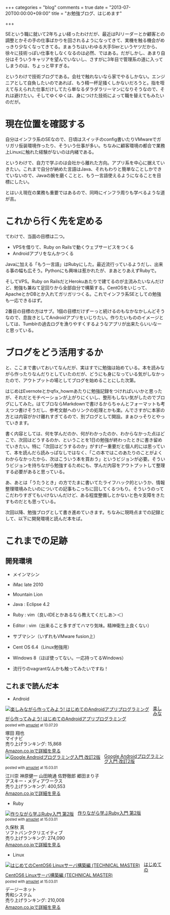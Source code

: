 +++
categories = "blog"
comments = true
date = "2013-07-20T00:00:00+09:00"
title = "お勉強ブログ、はじめます"

+++

SEという職に就いて2年ちょい経ったわけだが、最近はPJリーダーとか顧客との調整とかその手の仕事ばかりを回されるようになってきて、実機を触る機会がめっきり少なくなってきてる。まぁうちはいわゆる大手SIerというヤツだから、徐々に技術っぽい仕事をしなくなるのは必然、ではある。だがしかし、あまり自分はそういうキャリアを望んでいないし、さすがに3年目で管理系の道に入ってしまうのは、ちょっと早すぎる。

というわけで技術ブログである。会社で触れないなら家でやるしかない。エンジニアとして自負したいのであれば、もう精一杯足掻くしかないだろうと。指を咥えて与えられた仕事だけしてたら単なるダラダラリーマンになりそうなので、それは避けたい。そしてゆくゆくは、身につけた技術によって職を替えてもみたいのだが。

# 現在位置を確認する

自分はインフラ系のSEなので、日頃はスイッチのconfig書いたりVMwareでガリガリ仮装環境作ったり、そういう仕事が多い。ちなみに顧客環境の都合で業務上Linuxに触れた経験がないのは内緒である。

というわけで、自力で学ぶのは会社から離れた方向。アプリ系を中心に据えていきたい。これまで自分が納めた言語はJava、それもわりと簡単なことしかできていないので、Javaの腕を磨くことと、もう一言語使えるようになることを目標にしたい。

とはいえ現在の業務も重要ではあるので、同時にインフラ周りも学べるような道が吉。

# これから行く先を定める

てわけで、当面の目標は二つ。


* VPSを借りて、Ruby on Railsで動くウェブサービスをつくる
* Androidアプリをなんかつくる



Javaに加える「もう一言語」はRubyにした。最近流行っているようだし、出来る事の幅も広そう。Pythonにも興味は惹かれたが、まあとりあえずRubyで。

そしてVPS。Ruby on RailsだとHerokuあたりで建てるのが主流みたいなんだけど、勉強も兼ねて足回りから全部自分で構築する。CentOSをいじって、ApacheとかDBとか入れてガリガリつくる。これでインフラ系SEとしての勉強も一応できるはず。

2番目の目標の方はサブ。1個の目標だけずーっと続けるのもなかなかしんどそうなので、息抜きとしてAndroidアプリをいじりたい。作りたいもののイメージとしては、Tumblrの過去ログを漁りやすくするようなアプリが出来たらいいなーと思っている。

# ブログをどう活用するか

と、ここまで書いておいてなんだが、実はすでに勉強は始めている。本を読みながら作ったりなんだりとしていたのだが、どうにも身になっている気がしなかったので、アウトプットの場としてブログを始めることにした次第。

はじめはEvernoteとかqfix_howmあたりに勉強記録をつければいいかと思ったが、それだとモチベーションが上がりにくいし、整形もしない気がしたのでブログにしてみた。はてブロならMarkdownで書けるからちゃんとフォーマットも考えつつ書けそうだし、参考文献へのリンクの処理とかも楽。んでさすがに本家の方とは内容がかけ離れすぎてるので、別ブログとして開設。まぁひっそりとやっていきます。

書く内容としては、何を学んだのか、何がわかったのか、わからなかった点はどこで、次回はどうするのか、ということを1日の勉強が終わったときに書き留めていきたい。特に「次回はどうするのか」がすげー重要だと個人的には思っていて、本を読んだら読みっぱなしではなく、「この本ではこのあたりのことがよくわからなかったから、次はこういう本を買おう」というビジョンが必要。そういうビジョンを持ちながら勉強するためにも、学んだ内容をアウトプットして整理する必要があると思っている。

あ、あとは「うたうとき」の方でたまに書いてたライフハック的というか、情報整理環境みたいのについての記事もこっちに回してくるつもり。そういうのってこだわりすぎてもいけないんだけど、ある程度整備しとかないと色々支障をきたすものだとも思っている。

次回以降、勉強ブログとして書き進めていきます。ちなみに現時点までの記録として、以下に開発環境と読んだ本をば。

# これまでの足跡

## 開発環境


* メインマシン


* iMac late 2010
* Mountain Lion
* Java : Eclipse 4.2
* Ruby : vim（良いIDEとかあるなら教えてくだしあ＞＜）
* Editor : vim（出来ること多すぎてハマり気味。精神衛生上良くない）


* サブマシン（いずれもVMware fusion上）


* Cent OS 6.4（Linux勉強用）
* Windows 8（ほぼ使ってない。一応持ってるWindows）
* 流行りのvagrantなんかも触ってみたいですね！





## これまで読んだ本


* Android



<div class="amazlet-box" style="margin-bottom:0px;"><div class="amazlet-image" style="float:left;margin:0px 12px 1px 0px;"><a href="http://www.amazon.co.jp/exec/obidos/ASIN/4839941009/diary081213-22/ref=nosim/" name="amazletlink" target="_blank"><img src="http://ecx.images-amazon.com/images/I/51KFio8rqSL._SL160_.jpg" alt="楽しみながら作ってみよう! はじめてのAndroidアプリプログラミング" style="border: none;" /></a></div><div class="amazlet-info" style="line-height:120%; margin-bottom: 10px"><div class="amazlet-name" style="margin-bottom:10px;line-height:120%"><a href="http://www.amazon.co.jp/exec/obidos/ASIN/4839941009/diary081213-22/ref=nosim/" name="amazletlink" target="_blank">楽しみながら作ってみよう! はじめてのAndroidアプリプログラミング</a><div class="amazlet-powered-date" style="font-size:80%;margin-top:5px;line-height:120%">posted with <a href="http://www.amazlet.com/" title="amazlet" target="_blank">amazlet</a> at 13.07.20</div></div><div class="amazlet-detail">塚田 翔也 <br />マイナビ <br />売り上げランキング: 15,868<br /></div><div class="amazlet-sub-info" style="float: left;"><div class="amazlet-link" style="margin-top: 5px"><a href="http://www.amazon.co.jp/exec/obidos/ASIN/4839941009/diary081213-22/ref=nosim/" name="amazletlink" target="_blank">Amazon.co.jpで詳細を見る</a></div></div></div><div class="amazlet-footer" style="clear: left"></div></div>

<div class="amazlet-box" style="margin-bottom:0px;"><div class="amazlet-image" style="float:left;margin:0px 12px 1px 0px;"><a href="http://www.amazon.co.jp/exec/obidos/ASIN/4048860682/diary081213-22/ref=nosim/" name="amazletlink" target="_blank"><img src="http://ecx.images-amazon.com/images/I/51pUNvCkwhL._SL160_.jpg" alt="Google Androidプログラミング入門 改訂2版" style="border: none;" /></a></div><div class="amazlet-info" style="line-height:120%; margin-bottom: 10px"><div class="amazlet-name" style="margin-bottom:10px;line-height:120%"><a href="http://www.amazon.co.jp/exec/obidos/ASIN/4048860682/diary081213-22/ref=nosim/" name="amazletlink" target="_blank">Google Androidプログラミング入門 改訂2版</a><div class="amazlet-powered-date" style="font-size:80%;margin-top:5px;line-height:120%">posted with <a href="http://www.amazlet.com/" title="amazlet" target="_blank">amazlet</a> at 15.03.01</div></div><div class="amazlet-detail">江川崇 神原健一 山田暁通 佐野徹郎 郷田まり子 <br />アスキー・メディアワークス <br />売り上げランキング: 400,553<br /></div><div class="amazlet-sub-info" style="float: left;"><div class="amazlet-link" style="margin-top: 5px"><a href="http://www.amazon.co.jp/exec/obidos/ASIN/4048860682/diary081213-22/ref=nosim/" name="amazletlink" target="_blank">Amazon.co.jpで詳細を見る</a></div></div></div><div class="amazlet-footer" style="clear: left"></div></div>

* Ruby

<div class="amazlet-box" style="margin-bottom:0px;"><div class="amazlet-image" style="float:left;margin:0px 12px 1px 0px;"><a href="http://www.amazon.co.jp/exec/obidos/ASIN/4797371277/diary081213-22/ref=nosim/" name="amazletlink" target="_blank"><img src="http://ecx.images-amazon.com/images/I/41VI40rlsIL._SL160_.jpg" alt="作りながら学ぶRuby入門 第2版" style="border: none;" /></a></div><div class="amazlet-info" style="line-height:120%; margin-bottom: 10px"><div class="amazlet-name" style="margin-bottom:10px;line-height:120%"><a href="http://www.amazon.co.jp/exec/obidos/ASIN/4797371277/diary081213-22/ref=nosim/" name="amazletlink" target="_blank">作りながら学ぶRuby入門 第2版</a><div class="amazlet-powered-date" style="font-size:80%;margin-top:5px;line-height:120%">posted with <a href="http://www.amazlet.com/" title="amazlet" target="_blank">amazlet</a> at 15.03.01</div></div><div class="amazlet-detail">久保秋 真 <br />ソフトバンククリエイティブ <br />売り上げランキング: 274,090<br /></div><div class="amazlet-sub-info" style="float: left;"><div class="amazlet-link" style="margin-top: 5px"><a href="http://www.amazon.co.jp/exec/obidos/ASIN/4797371277/diary081213-22/ref=nosim/" name="amazletlink" target="_blank">Amazon.co.jpで詳細を見る</a></div></div></div><div class="amazlet-footer" style="clear: left"></div></div>

* Linux

<div class="amazlet-box" style="margin-bottom:0px;"><div class="amazlet-image" style="float:left;margin:0px 12px 1px 0px;"><a href="http://www.amazon.co.jp/exec/obidos/ASIN/4798031275/diary081213-22/ref=nosim/" name="amazletlink" target="_blank"><img src="http://ecx.images-amazon.com/images/I/51VAhyp4eWL._SL160_.jpg" alt="はじめてのCentOS6 Linuxサーバ構築編 (TECHNICAL MASTER)" style="border: none;" /></a></div><div class="amazlet-info" style="line-height:120%; margin-bottom: 10px"><div class="amazlet-name" style="margin-bottom:10px;line-height:120%"><a href="http://www.amazon.co.jp/exec/obidos/ASIN/4798031275/diary081213-22/ref=nosim/" name="amazletlink" target="_blank">はじめてのCentOS6 Linuxサーバ構築編 (TECHNICAL MASTER)</a><div class="amazlet-powered-date" style="font-size:80%;margin-top:5px;line-height:120%">posted with <a href="http://www.amazlet.com/" title="amazlet" target="_blank">amazlet</a> at 15.03.01</div></div><div class="amazlet-detail">デージーネット <br />秀和システム <br />売り上げランキング: 210,008<br /></div><div class="amazlet-sub-info" style="float: left;"><div class="amazlet-link" style="margin-top: 5px"><a href="http://www.amazon.co.jp/exec/obidos/ASIN/4798031275/diary081213-22/ref=nosim/" name="amazletlink" target="_blank">Amazon.co.jpで詳細を見る</a></div></div></div><div class="amazlet-footer" style="clear: left"></div></div>


